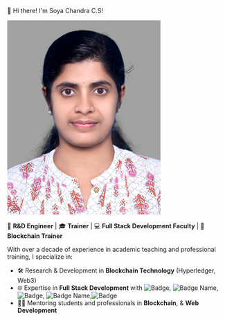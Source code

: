  

👋 Hi there! I'm Soya Chandra C.S!

![My Profile Picture](Profile.jpg)


🔬 **R&D Engineer** | 🎓 **Trainer** | 💻 **Full Stack Development Faculty** | 🔗 **Blockchain Trainer**

With over a decade of experience in academic teaching and professional training, I specialize in:

- 🛠️ Research & Development in **Blockchain Technology** (Hyperledger, Web3)
- 🌐 Expertise in **Full Stack Development**  with ![Badge](https://img.shields.io/badge/JavaScript-F7DF1E.svg?style=for-the-badge&logo=JavaScript&logoColor=black), ![Badge Name](https://img.shields.io/badge/Node.js-5FA04E.svg?style=for-the-badge&logo=nodedotjs&logoColor=white), ![Badge](https://img.shields.io/badge/Express-000000.svg?style=for-the-badge&logo=Express&logoColor=white), ![Badge Name](https://img.shields.io/badge/MongoDB-47A248.svg?style=for-the-badge&logo=MongoDB&logoColor=white),![Badge](https://img.shields.io/badge/React-61DAFB.svg?style=for-the-badge&logo=React&logoColor=black)
- 👩‍🏫 Mentoring students and professionals in **Blockchain**,  & **Web Development**








<!--
**Soyachandra/Soyachandra** is a ✨ _special_ ✨ repository because its `README.md` (this file) appears on your GitHub profile.

Here are some ideas to get you started:

- 🔭 I’m currently working on ...
- 🌱 I’m currently learning ...
- 👯 I’m looking to collaborate on ...
- 🤔 I’m looking for help with ...
- 💬 Ask me about ...
- 📫 How to reach me: ...
- 😄 Pronouns: ...
- ⚡ Fun fact: ...
-->
